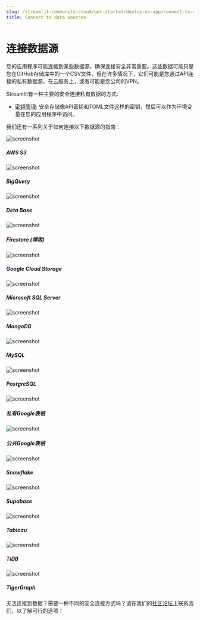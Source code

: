 ```yaml
---
slug: /streamlit-community-cloud/get-started/deploy-an-app/connect-to-data-sources
title: Connect to data sources
---
```


# 连接数据源

您的应用程序可能连接到某些数据源，确保连接安全非常重要。这些数据可能只是您在GitHub存储库中的一个CSV文件，但在许多情况下，它们可能是您通过API连接的私有数据源，在云服务上，或者可能是您公司的VPN。

Streamlit有一种主要的安全连接私有数据的方式:

- [密钥管理](/streamlit-community-cloud/get-started/deploy-an-app/connect-to-data-sources/secrets-management): 安全存储像API密钥和TOML文件这样的密钥，然后可以作为环境变量在您的应用程序中访问。

我们还有一系列关于如何连接以下数据源的指南：

<DataSourcesContainer>
<DataSourcesCard href="/knowledge-base/tutorials/databases/aws-s3">

<Image pure alt="screenshot" src="/images/databases/s3.png" />

<h5>AWS S3</h5>

</DataSourcesCard>

<DataSourcesCard href="/knowledge-base/tutorials/databases/bigquery">

<Image pure alt="screenshot" src="/images/databases/bigquery.png" />

<h5>BigQuery</h5>

</DataSourcesCard>

<DataSourcesCard href="/knowledge-base/tutorials/databases/deta-base">

<Image pure alt="screenshot" src="/images/databases/deta-base.png" />

<h5>Deta Base</h5>

</DataSourcesCard>

<DataSourcesCard href="https://blog.streamlit.io/streamlit-firestore/">

<img pure alt="screenshot" src="/images/databases/firestore.png" />

<h5>Firestore (博客)</h5>

</DataSourcesCard>

<DataSourcesCard href="/knowledge-base/tutorials/databases/gcs">

<img pure alt="screenshot" src="/images/databases/gcs.png" />

<h5>Google Cloud Storage</h5>

</DataSourcesCard>

<DataSourcesCard href="/knowledge-base/tutorials/databases/mssql">

<img pure alt="screenshot" src="/images/databases/mssql.png" />

<h5>Microsoft SQL Server</h5>

</DataSourcesCard>

<DataSourcesCard href="/knowledge-base/tutorials/databases/mongodb">

<Image pure alt="screenshot" src="/images/databases/mongodb.png" />

<h5>MongoDB</h5>

</DataSourcesCard>

<DataSourcesCard href="/knowledge-base/tutorials/databases/mysql">

<Image pure alt="screenshot" src="/images/databases/mysql.png" />

<h5>MySQL</h5>

</DataSourcesCard>

<DataSourcesCard href="/knowledge-base/tutorials/databases/postgresql">

<Image pure alt="screenshot" src="/images/databases/postgresql.png" />

<h5>PostgreSQL</h5>

</DataSourcesCard>

<DataSourcesCard href="/knowledge-base/tutorials/databases/private-gsheet">

<Image pure alt="screenshot" src="/images/databases/gsheet.png" />

<h5>私有Google表格</h5>

</DataSourcesCard>

<DataSourcesCard href="/knowledge-base/tutorials/databases/public-gsheet">

<Image pure alt="screenshot" src="/images/databases/gsheet.png" />

<h5>公共Google表格</h5>

</DataSourcesCard>

<DataSourcesCard href="/knowledge-base/tutorials/databases/snowflake">

<Image pure alt="screenshot" src="/images/databases/snowflake.png" />

<h5>Snowflake</h5>

</DataSourcesCard>

<DataSourcesCard href="/knowledge-base/tutorials/databases/supabase">

<Image pure alt="screenshot" src="/images/databases/supabase.png" />

<h5>Supabase</h5>

</DataSourcesCard>

<DataSourcesCard href="/knowledge-base/tutorials/databases/tableau">

<Image pure alt="screenshot" src="/images/databases/tableau.png" />

<h5>Tableau</h5>

</DataSourcesCard>

<DataSourcesCard href="/knowledge-base/tutorials/databases/tidb">

<Image pure alt="screenshot" src="/images/databases/tidb.png" />

<h5>TiDB</h5>

</DataSourcesCard>

<DataSourcesCard href="/knowledge-base/tutorials/databases/tigergraph">

<Image pure alt="screenshot" src="/images/databases/tigergraph.png" />

<h5>TigerGraph</h5>

</DataSourcesCard>
</DataSourcesContainer>

<Note>

无法连接到数据？需要一种不同的安全连接方式吗？请在我们的[社区论坛](https://discuss.streamlit.io)上联系我们，以了解可行的选项！

</Note>